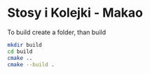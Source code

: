# Stosy i Kolejki - Makao

To build create a folder, than build

```sh
mkdir build
cd build
cmake ..
cmake --build .
```
